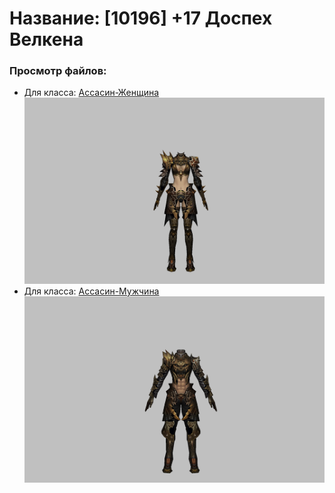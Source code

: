 # Название: [10196] +17 Доспех Велкена

### Просмотр файлов:
- Для класса: [Ассасин-Женщина](Ассасин-Женщина)
![p070021.png](Ассасин-Женщина/p070021.png)
- Для класса: [Ассасин-Мужчина](Ассасин-Мужчина)
![p060021.png](Ассасин-Мужчина/p060021.png)
